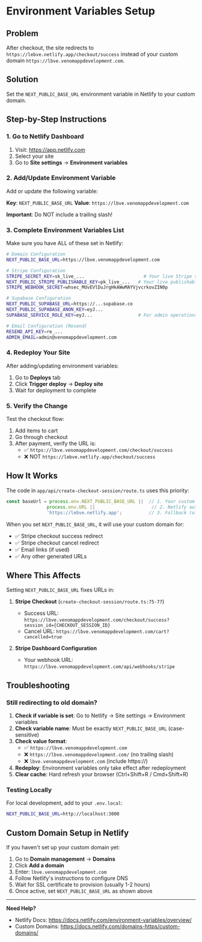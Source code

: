 # Environment Variables Setup

## Problem
After checkout, the site redirects to `https://lebve.netlify.app/checkout/success` instead of your custom domain `https://lbve.venomappdevelopment.com`.

## Solution
Set the `NEXT_PUBLIC_BASE_URL` environment variable in Netlify to your custom domain.

## Step-by-Step Instructions

### 1. Go to Netlify Dashboard

1. Visit: https://app.netlify.com
2. Select your site
3. Go to **Site settings** → **Environment variables**

### 2. Add/Update Environment Variable

Add or update the following variable:

**Key**: `NEXT_PUBLIC_BASE_URL`
**Value**: `https://lbve.venomappdevelopment.com`

**Important**: Do NOT include a trailing slash!

### 3. Complete Environment Variables List

Make sure you have ALL of these set in Netlify:

```bash
# Domain Configuration
NEXT_PUBLIC_BASE_URL=https://lbve.venomappdevelopment.com

# Stripe Configuration
STRIPE_SECRET_KEY=sk_live_...                      # Your live Stripe secret key
NEXT_PUBLIC_STRIPE_PUBLISHABLE_KEY=pk_live_...   # Your live publishable key
STRIPE_WEBHOOK_SECRET=whsec_MUvEVlDuJrgHkAWwMAYVjvcrkovZIN0p

# Supabase Configuration
NEXT_PUBLIC_SUPABASE_URL=https://...supabase.co
NEXT_PUBLIC_SUPABASE_ANON_KEY=eyJ...
SUPABASE_SERVICE_ROLE_KEY=eyJ...                 # For admin operations

# Email Configuration (Resend)
RESEND_API_KEY=re_...
ADMIN_EMAIL=admin@venomappdevelopment.com
```

### 4. Redeploy Your Site

After adding/updating environment variables:

1. Go to **Deploys** tab
2. Click **Trigger deploy** → **Deploy site**
3. Wait for deployment to complete

### 5. Verify the Change

Test the checkout flow:

1. Add items to cart
2. Go through checkout
3. After payment, verify the URL is:
   - ✅ `https://lbve.venomappdevelopment.com/checkout/success`
   - ❌ NOT `https://lebve.netlify.app/checkout/success`

## How It Works

The code in `app/api/create-checkout-session/route.ts` uses this priority:

```javascript
const baseUrl = process.env.NEXT_PUBLIC_BASE_URL ||  // 1. Your custom domain
               process.env.URL ||                     // 2. Netlify auto-generated URL
               'https://lebve.netlify.app';          // 3. Fallback (old domain)
```

When you set `NEXT_PUBLIC_BASE_URL`, it will use your custom domain for:
- ✅ Stripe checkout success redirect
- ✅ Stripe checkout cancel redirect
- ✅ Email links (if used)
- ✅ Any other generated URLs

## Where This Affects

Setting `NEXT_PUBLIC_BASE_URL` fixes URLs in:

1. **Stripe Checkout** (`create-checkout-session/route.ts:75-77`)
   - Success URL: `https://lbve.venomappdevelopment.com/checkout/success?session_id={CHECKOUT_SESSION_ID}`
   - Cancel URL: `https://lbve.venomappdevelopment.com/cart?cancelled=true`

2. **Stripe Dashboard Configuration**
   - Your webhook URL: `https://lbve.venomappdevelopment.com/api/webhooks/stripe`

## Troubleshooting

### Still redirecting to old domain?

1. **Check if variable is set**: Go to Netlify → Site settings → Environment variables
2. **Check variable name**: Must be exactly `NEXT_PUBLIC_BASE_URL` (case-sensitive)
3. **Check value format**:
   - ✅ `https://lbve.venomappdevelopment.com`
   - ❌ `https://lbve.venomappdevelopment.com/` (no trailing slash)
   - ❌ `lbve.venomappdevelopment.com` (include https://)
4. **Redeploy**: Environment variables only take effect after redeployment
5. **Clear cache**: Hard refresh your browser (Ctrl+Shift+R / Cmd+Shift+R)

### Testing Locally

For local development, add to your `.env.local`:

```bash
NEXT_PUBLIC_BASE_URL=http://localhost:3000
```

## Custom Domain Setup in Netlify

If you haven't set up your custom domain yet:

1. Go to **Domain management** → **Domains**
2. Click **Add a domain**
3. Enter: `lbve.venomappdevelopment.com`
4. Follow Netlify's instructions to configure DNS
5. Wait for SSL certificate to provision (usually 1-2 hours)
6. Once active, set `NEXT_PUBLIC_BASE_URL` as shown above

---

**Need Help?**
- Netlify Docs: https://docs.netlify.com/environment-variables/overview/
- Custom Domains: https://docs.netlify.com/domains-https/custom-domains/
